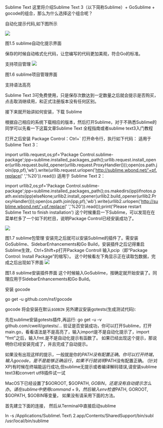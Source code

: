 Sublime Text
这里将介绍Sublime Text 3（以下简称Sublime）+ GoSublime + gocode的组合，那么为什么选择这个组合呢？

自动化提示代码,如下图所示

<img src='https://github.com/KenNaNa/build-web-application-with-golang/raw/master/zh/images/1.4.sublime1.png?raw=true'/>

图1.5 sublime自动化提示界面

保存的时候自动格式化代码，让您编写的代码更加美观，符合Go的标准。

支持项目管理
<img src='https://github.com/KenNaNa/build-web-application-with-golang/raw/master/zh/images/1.4.sublime2.png?raw=true'/>


图1.6 sublime项目管理界面

支持语法高亮

Sublime Text 3可免费使用，只是保存次数达到一定数量之后就会提示是否购买，点击取消继续用，和正式注册版本没有任何区别。

接下来就开始讲如何安装，下载 Sublime

根据自己相应的系统下载相应的版本，然后打开Sublime，对于不熟悉Sublime的同学可以先看一下这篇文章Sublime Text 全程指南或者sublime text3入门教程

打开之后安装 Package Control：Ctrl+` 打开命令行，执行如下代码：
适用于 Sublime Text 3：

import  urllib.request,os;pf='Package Control.sublime-package';ipp=sublime.installed_packages_path();urllib.request.install_opener(urllib.request.build_opener(urllib.request.ProxyHandler()));open(os.path.join(ipp,pf),'wb').write(urllib.request.urlopen('http://sublime.wbond.net/'+pf.replace(' ','%20')).read())
适用于 Sublime Text 2：

import  urllib2,os;pf='Package Control.sublime-package';ipp=sublime.installed_packages_path();os.makedirs(ipp)ifnotos.path.exists(ipp)elseNone;urllib2.install_opener(urllib2.build_opener(urllib2.ProxyHandler()));open(os.path.join(ipp,pf),'wb').write(urllib2.urlopen('http://sublime.wbond.net/'+pf.replace(' ','%20')).read());print('Please restart Sublime Text to finish installation')
这个时候重启一下Sublime，可以发现在在菜单栏多了一个如下的栏目，说明Package Control已经安装成功了。

<img src="https://github.com/KenNaNa/build-web-application-with-golang/raw/master/zh/images/1.4.sublime3.png?raw=true"/>


图1.7 sublime包管理
安装完之后就可以安装Sublime的插件了。需安装GoSublime、SidebarEnhancements和Go Build，安装插件之后记得重启Sublime生效，Ctrl+Shift+p打开Package Controll 输入pcip（即“Package Control: Install Package”的缩写）。
这个时候看左下角显示正在读取包数据，完成之后出现如下界面
<img src='https://github.com/KenNaNa/build-web-application-with-golang/raw/master/zh/images/1.4.sublime4.png?raw=true'/>


图1.8 sublime安装插件界面
这个时候输入GoSublime，按确定就开始安装了。同理应用于SidebarEnhancements和Go Build。

安装 gocode

go get -u github.com/nsf/gocode

gocode 将会安装在默认`$GOBIN`
另外建议安装gotests(生成测试代码):

先在sublime安装gotests插件,再运行:
go get -u -v github.com/cweill/gotests/...
验证是否安装成功，你可以打开Sublime，打开main.go，看看语法是不是高亮了，输入import是不是自动化提示了，import "fmt"之后，输入fmt.是不是自动化提示有函数了。
如果已经出现这个提示，那说明你已经安装完成了，并且完成了自动提示。

如果没有出现这样的提示，一般就是你的$PATH没有配置正确。你可以打开终端，输入gocode，是不是能够正确运行，如果不行就说明$PATH没有配置正确。 (针对XP)有时候在终端能运行成功,但sublime无提示或者编译解码错误,请安装sublime text3和convert utf8插件试一试

MacOS下已经设置了$GOROOT, $GOPATH, $GOBIN，还是没有自动提示怎么办。
请在sublime中使用command + 9， 然后输入env检查$PATH, GOROOT, $GOPATH, $GOBIN等变量， 如果没有请采用下面的方法。

首先建立下面的连接， 然后从Terminal中直接启动sublime

ln -s /Applications/Sublime\ Text\ 2.app/Contents/SharedSupport/bin/subl /usr/local/bin/sublime
